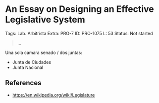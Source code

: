 # An Essay on Designing an Effective Legislative System

Tags: Lab. Arbitrista
Extra: PRO-7
ID: PRO-1075
L: 53
Status: Not started

> …
> 

Una sola camara senado / dos juntas:

- Junta de Ciudades
- Junta Nacional

## References

- https://en.wikipedia.org/wiki/Legislature